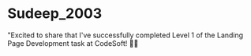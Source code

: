 # Sudeep_2003
"Excited to share that I've successfully completed Level 1 of the Landing Page Development task at CodeSoft! 🚀🎉  
